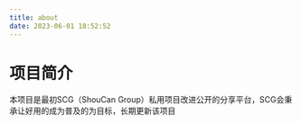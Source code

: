 ```yaml
---
title: about
date: 2023-06-01 18:52:52
---
```

# 项目简介
本项目是最初SCG（ShouCan Group）私用项目改进公开的分享平台，SCG会秉承让好用的成为普及的为目标，长期更新该项目
# 